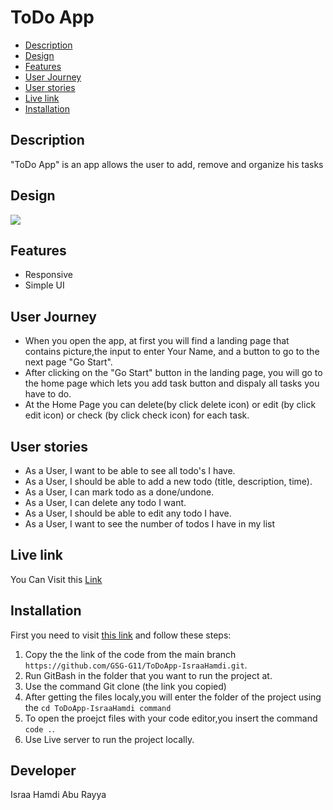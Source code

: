 # ToDo App

* [Description](#desciption)
* [Design](#design)
* [Features](#features)
* [User Journey](#userJoureny)
* [User stories](#userStoryies)
* [Live link](#liveLink)
* [Installation](#install)

## Description <span id="desciption"></span>
"ToDo App"  is an app allows the user to add, remove and organize his tasks
## Design <span id="design"></span>
![](https://i.imgur.com/oZc3Pts.png)


## Features<span id="features"></span>
* Responsive
* Simple UI
## User Journey <span id="userJoureny"></span>
* When you open the app, at first you will find a landing page that contains picture,the input to enter Your Name, and a button to go to the next page "Go Start".
* After clicking on the "Go Start" button in the landing page, you will go to the home page which lets you add task button and dispaly all tasks you have to do.
* At the Home Page  you can delete(by click delete icon) or edit (by  click edit icon) or check (by click check icon) for each task.



## User stories<span id="userStoryies"></span>
- As a User, I want to be able to see all todo's I have.
- As a User, I should be able to add a new todo (title, description, time).
- As a User, I can mark todo as a done/undone.
- As a User, I can delete any todo I want.
- As a User, I should be able to edit any todo I have.
- As a User, I want to see the number of todos I have in my list
## Live link <span id="liveLink"></span>
You Can Visit this [Link](https://gsg-g11.github.io/ToDoApp-IsraaHamdi/)
## Installation <span id="install"></span>
First you need to visit [this link](https://github.com/GSG-G11/ToDoApp-IsraaHamdi) and follow these steps:
1. Copy the the link of the code from the main branch `https://github.com/GSG-G11/ToDoApp-IsraaHamdi.git`.
2. Run GitBash in the folder that you want to run the project at.
3. Use the command Git clone (the link you copied)
4. After getting the files localy,you will enter the folder of the project using the `cd ToDoApp-IsraaHamdi command`
5. To open the proejct files with your code editor,you insert the command `code .`.
6. Use Live server to run the project locally.
## Developer
Israa Hamdi Abu Rayya


